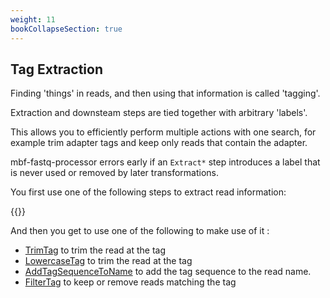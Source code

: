 ```yaml
---
weight: 11
bookCollapseSection: true
---
```

## Tag Extraction

Finding 'things' in reads, and then using that information is called 'tagging'.

Extraction and downsteam steps are tied together with arbitrary 'labels'.

This allows you to efficiently perform multiple actions with one search, for example 
trim adapter tags and keep only reads that contain the adapter.

mbf-fastq-processor errors early if an `Extract*` step introduces a label that is never used or removed by later transformations. 

You first use one of the following steps to extract read information:
 
{{<mynav>}}

And then you get to use one of the following to make use of it :

 * [TrimTag](../modification-steps/trimtag) to trim the read at the tag
 * [LowercaseTag](../modification-steps/lowercasetag) to trim the read at the tag
 * [AddTagSequenceToName](../modification-steps/addtagsequencetoname) to add the tag sequence to the read name.
 * [FilterTag](../filter-steps/filtertag) to keep or remove reads matching the tag




